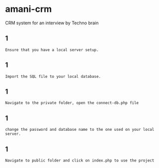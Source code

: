 # amani-crm
CRM system for an interview by Techno brain

## 1
```
Ensure that you have a local server setup.
```

## 1
```
Import the SQL file to your local database.
```

## 1
```
Navigate to the private folder, open the connect-db.php file
```

## 1
```
change the password and database name to the one used on your local server.
```

## 1
```
Navigate to public folder and click on index.php to use the project
```
